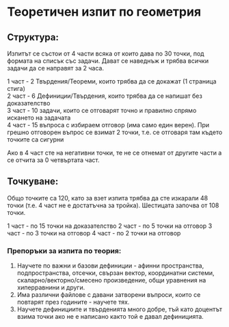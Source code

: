 # Теоретичен изпит по геометрия

## Структура:

Изпитът се състои от 4 части всяка от които дава по 30 точки, под формата на списък със задачи. Дават се наведнъж и трябва всички задачи да се направят за 2 часа.

1 част - 2 Твърдения/Теореми, които трябва да се докажат (1 страница стига) \
2 част - 6 Дефиниции/Твърдения, които трябва да се напишат без доказателство \
3 част - 10 задачи, които се отговарят точно и правилно спрямо искането на задачата \
4 част - 15 въпроса с избираем отговор (има само един верен). При грешно отговорен въпрос се взимат 2 точки, т.е. се отговаря там където точките са сигурни

Ако в 4 част сте на негативни точки, те не се отнемат от другите части а се отчита за 0 четвъртата част.

## Точкуване:

Общо точките са 120, като за взет изпита трябва да сте изкарали 48 точки (т.е. 4 част не е достатъчна за тройка). Шестицата започва от 108 точки.

1 част - по 15 точки на доказателство
2 част - по 5 точки на отговор
3 част - по 3 точки на отговор
4 част - по 2 точки на отговор

### Препоръки за изпита по теория:

1. Научете по важни и базови дефиниции - афинни пространства, подпространства, отсечки, свързан вектор, координатни системи, скаларно/векторно/смесено произведение, общи уравнения на хиперравнини и други.
2. Има различни файлове с давани затворени въпроси, които се повтарят през годините - научете тях.
3. Научете дефинициите и твърденията много добре, тъй като доцентът взима точки ако не е написано както той е давал дефиницията.
